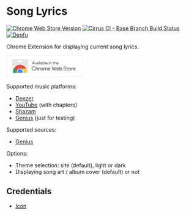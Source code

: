 # Song Lyrics

[![Chrome Web Store Version](https://img.shields.io/chrome-web-store/v/fnfipngolkdmolfocahlgjoipplhbmha?style=flat-square)](https://chromewebstore.google.com/detail/song-lyrics/fnfipngolkdmolfocahlgjoipplhbmha)
[![Cirrus CI - Base Branch Build Status](https://img.shields.io/cirrus/github/AlexWayfer/song-lyrics?style=flat-square)](https://cirrus-ci.com/github/AlexWayfer/song-lyrics)
[![Depfu](https://img.shields.io/depfu/AlexWayfer/song-lyrics?style=flat-square)](https://depfu.com/repos/github/AlexWayfer/song-lyrics)

Chrome Extension for displaying current song lyrics.

<p>
	<a target="_blank" href="https://chrome.google.com/webstore/detail/song-lyrics/fnfipngolkdmolfocahlgjoipplhbmha" >
		<img src="images/chrome-web-store.png" alt="Chrome Web Store" width="200" />
	</a>
</p>

Supported music platforms:

*   [Deezer](https://www.deezer.com/)
*   [YouTube](https://www.youtube.com/) (with chapters)
*   [Shazam](https://www.shazam.com/)
*   [Genius](https://genius.com/) (just for testing)

Supported sources:

*   [Genius](https://genius.com/)

Options:

*   Theme selection: site (default), light or dark
*   Displaying song art / album cover (default) or not

## Credentials

*   [Icon](https://www.flaticon.com/free-icon/song-lyrics_6887372)
